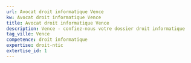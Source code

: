 ```yaml
---
url: Avocat droit informatique Vence
kw: Avocat droit informatique Vence
title: Avocat droit informatique Vence
description: Vence - confiez-nous votre dossier droit informatique
tag_ville: Vence
competence: droit informatique
expertise: droit-ntic
extertise_id: 1
---
```


